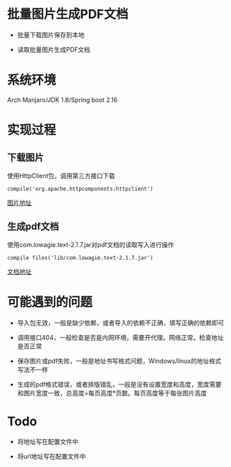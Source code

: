 # 批量图片生成PDF文档

* 批量下载图片保存到本地

* 读取批量图片生成PDF文档

# 系统环境

Arch Manjaro/JDK 1.8/Spring boot 2.16

# 实现过程

## 下载图片

使用HttpClient包，调用第三方接口下载

```
compile('org.apache.httpcomponents:httpclient')
```

[图片地址](https://github.com/wangwq08/ImageToPdf/blob/master/file/1.jpg)

## 生成pdf文档

使用com.lowagie.text-2.1.7.jar对pdf文档的读取写入进行操作

```
compile files('lib/com.lowagie.text-2.1.7.jar')
```

[文档地址](https://github.com/wangwq08/ImageToPdf/blob/master/file/image.pdf)

# 可能遇到的问题

* 导入包无效，一般是缺少依赖，或者导入的依赖不正确，填写正确的依赖即可

* 调用接口404，一般检查是否是内网环境，需要开代理。网络正常，检查地址是否正常

* 保存图片或pdf失败，一般是地址书写格式问题，Windows/linux的地址格式写法不一样

* 生成的pdf格式错误，或者排版错乱，一般是没有设置宽度和高度，宽度需要和图片宽度一致，总高度=每页高度*页数。每页高度等于每张图片高度

# Todo

* 将地址写在配置文件中

* 将url地址写在配置文件中
